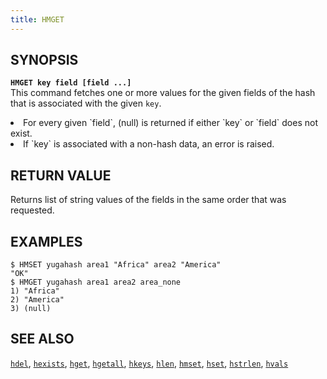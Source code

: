 ```yaml
---
title: HMGET
---
```


## SYNOPSIS
<b>`HMGET key field [field ...]`</b><br>
This command fetches one or more values for the given fields of the hash that is associated with the given `key`.

<li>For every given `field`, (null) is returned if either `key` or `field` does not exist.</li>
<li>If `key` is associated with a non-hash data, an error is raised.</li>

## RETURN VALUE
Returns list of string values of the fields in the same order that was requested.

## EXAMPLES
```
$ HMSET yugahash area1 "Africa" area2 "America"
"OK"
$ HMGET yugahash area1 area2 area_none
1) "Africa"
2) "America"
3) (null)
```

## SEE ALSO
[`hdel`](../hdel/), [`hexists`](../hexists/), [`hget`](../hget/), [`hgetall`](../hgetall/), [`hkeys`](../hkeys/), [`hlen`](../hlen/), [`hmset`](../hmset/), [`hset`](../hset/), [`hstrlen`](../hstrlen/), [`hvals`](../hvals/)
